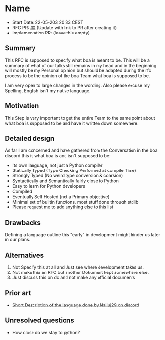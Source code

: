 # Name

- Start Date: 22-05-203 20:33 CEST
- RFC PR: [#0](https://github.com/boa-lang/boa-rfcs/pull/3) (Update with link to PR after creating it)
- Implementation PR: (leave this empty)
<!-- When when linking to the implementation PR, it should be done in the format of boa-lang/<repo>#<PR number> -->

## Summary

This RFC is supposed to specify what boa is meant to be.
This will be a summary of what of our talks still remains in my head and in the beginning will mostly be my Personal opinion but should be adapted during the rfc process to be the opinion of the boa Team what boa is supposed to be.

I am very open to large changes in the wording. Also please excuse my Spelling, English isn't my native language.

## Motivation

This Step is very important to get the entire Team to the same point about what boa is supposed to be and have it written down somewhere.

## Detailed design

As far I am concerned and have gathered from the Conversation in the boa discord this is what boa is and isn't supposed to be:
- Its own language, not just a Python compiler
- Statically Typed (Type Checking Performed at compile Time)
- Strongly Typed (No weird type conversion & coarsion)
- Syntactically and Semantically fairly close to Python
- Easy to learn for Python developers
- Compiled
- Eventually Self Hosted (not a Primary objective)
- Minimal set of builtin functions, most stuff done through stdlib
- Please request me to add anything else to this list

## Drawbacks

Defining a language outline this "early" in development might hinder us later in our plans. 

## Alternatives

1. Not Specify this at all and Just see where development takes us.
2. Not make this an RFC but another Dokument kept somewhere else.
3. Just discuss this on dc and not make any official documents

## Prior art

- [Short Description of the language done by Nailuj29 on discord](https://discord.com/channels/870735675622834237/870736575649185812/870737758568722452)

## Unresolved questions

- How close do we stay to python?
